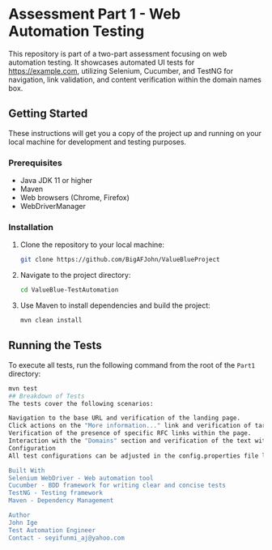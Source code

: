 # Assessment Part 1 - Web Automation Testing

This repository is part of a two-part assessment focusing on web automation testing. It showcases automated UI tests for https://example.com, utilizing Selenium, Cucumber, and TestNG for navigation, link validation, and content verification within the domain names box.
## Getting Started

These instructions will get you a copy of the project up and running on your local machine for development and testing purposes.

### Prerequisites

- Java JDK 11 or higher
- Maven
- Web browsers (Chrome, Firefox)
- WebDriverManager

### Installation

1. Clone the repository to your local machine:
    ```bash
    git clone https://github.com/BigAFJohn/ValueBlueProject
    ```
2. Navigate to the project directory:
    ```bash
    cd ValueBlue-TestAutomation
    ```
3. Use Maven to install dependencies and build the project:
    ```bash
    mvn clean install
    ```

## Running the Tests

To execute all tests, run the following command from the root of the `Part1` directory:

```bash
mvn test
## Breakdown of Tests
The tests cover the following scenarios:

Navigation to the base URL and verification of the landing page.
Click actions on the "More information..." link and verification of target content.
Verification of the presence of specific RFC links within the page.
Interaction with the "Domains" section and verification of the text within the "Domain Names" box.
Configuration
All test configurations can be adjusted in the config.properties file located under src/main/resources/Configuration. This includes the base URL, browser choice, and targeted elements' locators.

Built With
Selenium WebDriver - Web automation tool
Cucumber - BDD framework for writing clear and concise tests
TestNG - Testing framework
Maven - Dependency Management

Author
John Ige
Test Automation Engineer 
Contact - seyifunmi_aj@yahoo.com

